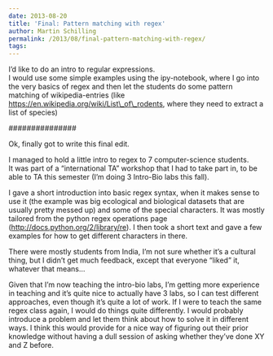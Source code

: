 ```yaml
---
date: 2013-08-20
title: 'Final: Pattern matching with regex'
author: Martin Schilling
permalink: /2013/08/final-pattern-matching-with-regex/
tags:
---
```

I&#8217;d like to do an intro to regular expressions.  
I would use some simple examples using the ipy-notebook, where I go into the very basics of regex and then let the students do some pattern matching of wikipedia-entries (like https://en.wikipedia.org/wiki/List\_of\_rodents, where they need to extract a list of species)

###############

Ok, finally got to write this final edit.

I managed to hold a little intro to regex to 7 computer-science students.  
It was part of a &#8220;international TA&#8221; workshop that I had to take part in, to be able to TA this semester (I&#8217;m doing 3 Intro-Bio labs this fall). 

I gave a short introduction into basic regex syntax, when it makes sense to use it (the example was big ecological and biological datasets that are usually pretty messed up) and some of the special characters. It was mostly tailored from the python regex operations page (http://docs.python.org/2/library/re). I then took a short text and gave a few examples for how to get different characters in there.

There were mostly students from India, I&#8217;m not sure whether it&#8217;s a cultural thing, but I didn&#8217;t get much feedback, except that everyone &#8220;liked&#8221; it, whatever that means&#8230;

Given that I&#8217;m now teaching the intro-bio labs, I&#8217;m getting more experience in teaching and it&#8217;s quite nice to actually have 3 labs, so I can test different approaches, even though it&#8217;s quite a lot of work. If I were to teach the same regex class again, I would do things quite differently. I would probably introduce a problem and let them think about how to solve it in different ways. I think this would provide for a nice way of figuring out their prior knowledge without having a dull session of asking whether they&#8217;ve done XY and Z before.
